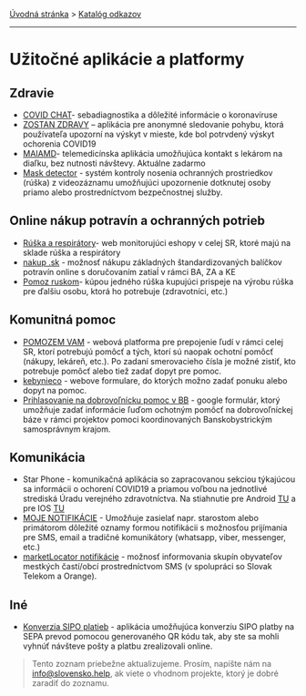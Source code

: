 [Úvodná stránka](../) &gt; [Katalóg odkazov](../katalog.md)

***
# Užitočné aplikácie a platformy

## Zdravie

* [COVID CHAT](https://covid.chat/)- sebadiagnostika a dôležité informácie o koronavíruse 
* [ZOSTAN ZDRAVY](https://www.zostanzdravy.sk/) – aplikácia pre anonymné sledovanie pohybu, ktorá používateľa upozorní na 
   výskyt v mieste, kde bol potrvdený výskyt ochorenia COVID19
* [MAIAMD](https://maiamd.sk/)- telemedicínska aplikácia umožňujúca kontakt s lekárom na diaľku, bez nutnosti návštevy. 
  Aktuálne zadarmo
 * [Mask detector](https://www.cognexa.com/system-pre-boj-s-virusom-mask-detector) - systém kontroly nosenia ochranných prostriedkov (rúška) z videozáznamu umožňujúci upozornenie dotknutej osoby priamo alebo prostredníctvom bezpečnostnej služby.

## Online nákup potravín a ochranných potrieb
* [Rúška a respirátory](http://i-shops.sk/)- web monitorujúci eshopy v celej SR, ktoré majú na sklade rúška a respirátory
* [nakup .sk](https://www.nakup.sk/pages/o-nas) - možnosť nákupu základných štandardizovaných balíčkov potravín online s doručovaním zatiaĺ v rámci BA, ZA a KE
* [Pomoz ruskom](https://www.pomozruskom.sk/obchod/)- kúpou jedného rúška kupujúci prispeje na výrobu rúška pre ďalšiu osobu, ktorá ho potrebuje (zdravotníci, etc.)

## Komunitná pomoc
* [POMOZEM VAM](https://www.pomozemvam.sk/) - webová platforma pre prepojenie ľudí v rámci celej SR, ktorí potrebujú 
  pomôcť a tých, ktorí sú naopak ochotní pomôcť (nákupy, lekáreň, etc.). Po zadaní smerovacieho čísla je možné zistiť, kto 
  potrebuje pomôcť alebo tiež zadať dopyt pre pomoc.
* [kebynieco](http://fuerdenfall.com/kebynieco) - webove formulare, do ktorých možno zadať ponuku alebo dopyt na pomoc. 
* [Prihlasovanie na dobrovoľnícku pomoc v BB](https://docs.google.com/forms/d/e/1FAIpQLSfhj3zP4I_vk5GhdBxOpPajtu9lF17C68UDU_65gXoOjdeUFg/viewform?fbclid=IwAR1RjWYFS8Ya1VSvo0EyJCRGz4f-J188u2SJfb9cbxOrYXzMoTfemvrwxXs) - google formulár, ktorý umožňuje zadať informácie ľuďom ochotným pomôcť na dobrovoľníckej báze v rámci projektov pomoci koordinovaných Banskobystrickým samosprávnym krajom.

## Komunikácia
* Star Phone - komunikačná aplikácia so zapracovanou sekciou týkajúcou sa informácii o ochorení COVID19 a priamou 
  voľbou na jednotlivé strediská Úradu verejného zdravotníctva. Na stiahnutie pre Android [TU](https://play.google.com/store/apps/details?id=com.onesmartstar.phoneivr) a pre IOS [TU](https://apps.apple.com/sk/app/star-phone-one-smart-star/id1040781243)
* [MOJE NOTIFIKÁCIE](http://mojenotifikacie.sk/) - Umožňuje zasielať napr. starostom alebo primátorom dôležité oznamy 
  formou notifikácii s možnosťou prijímania pre SMS, email a tradičné komunikátory (whatsapp, viber, messenger, etc.)
* [marketLocator notifikácie](https://www.marketlocator.sk/covid19/) - možnosť informovania skupín obyvateľov mestkých častí/obcí prostredníctvom SMS (v spolupráci so Slovak Telekom a Orange).

## Iné
* [Konverzia SIPO platieb](https://www.sipoqr.sk/) - aplikácia umožňujúca konverziu SIPO platby na SEPA prevod pomocou generovaného QR kódu tak, aby ste sa mohli vyhnúť návšteve pošty a platbu zrealizovali online.

 


> Tento zoznam priebežne aktualizujeme. Prosím, napíšte nám na info@slovensko.help, ak viete o vhodnom projekte, ktorý je dobré zaradiť do zoznamu.
